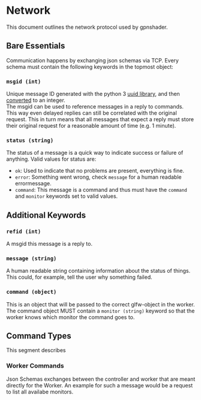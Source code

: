 # Network
This document outlines the network protocol used by gpnshader.

## Bare Essentials
Communication happens by exchanging json schemas via TCP. Every schema must contain the following keywords in the topmost object:

### `msgid (int)`
Unique message ID generated with the python 3 [uuid library](https://docs.python.org/3/library/uuid.html#uuid.uuid1), and then [converted](https://docs.python.org/3/library/uuid.html#uuid.UUID.int) to an integer.  
The msgid can be used to reference messages in a reply to commands. This way even delayed replies can still be correlated with the original request. This in turn means that all messages that expect a reply must store their original request for a reasonable amount of time (e.g. 1 minute).

### `status (string)`
The status of a message is a quick way to indicate success or failure of anything. Valid values for status are:  
* `ok`: Used to indicate that no problems are present, everything is fine.
* `error`: Something went wrong, check `message` for a human readable errormessage.
* `command`: This message is a command and thus must have the `command` and `monitor` keywords set to valid values.

## Additional Keywords

### `refid (int)`
A msgid this message is a reply to.

### `message (string)`
A human readable string containing information about the status of things. This could, for example, tell the user why something failed.

### `command (object)`
This is an object that will be passed to the correct glfw-object in the worker. The command object MUST contain a `monitor (string)` keyword so that the worker knows which monitor the command goes to.

## Command Types
This segment describes 

### Worker Commands
Json Schemas exchanges between the controller and worker that are meant directly for the Worker. An example for such a message would be a request to list all availabe monitors.
